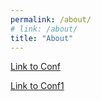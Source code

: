 ```yaml
---
permalink: /about/
# link: /about/
title: "About"
---
```

<html>
    <head>
        <link href="../mycss/StyleSheet.css" rel="stylesheet">
    <head>
    <body>
        <a href="/conf/" class="button">Link to Conf</a>
    <body>
<html>

<a href="/conf/" class="btn" >Link to Conf1</a> 
